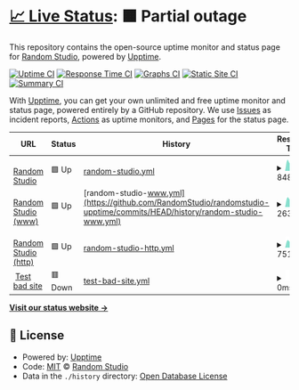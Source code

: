 # [📈 Live Status](https://status.random.studio): <!--live status--> **🟧 Partial outage**

This repository contains the open-source uptime monitor and status page for [Random Studio](https://random.studio), powered by [Upptime](https://github.com/upptime/upptime).

[![Uptime CI](https://github.com/RandomStudio/randomstudio-upptime/workflows/Uptime%20CI/badge.svg)](https://github.com/RandomStudio/randomstudio-upptime/actions?query=workflow%3A%22Uptime+CI%22)
[![Response Time CI](https://github.com/RandomStudio/randomstudio-upptime/workflows/Response%20Time%20CI/badge.svg)](https://github.com/RandomStudio/randomstudio-upptime/actions?query=workflow%3A%22Response+Time+CI%22)
[![Graphs CI](https://github.com/RandomStudio/randomstudio-upptime/workflows/Graphs%20CI/badge.svg)](https://github.com/RandomStudio/randomstudio-upptime/actions?query=workflow%3A%22Graphs+CI%22)
[![Static Site CI](https://github.com/RandomStudio/randomstudio-upptime/workflows/Static%20Site%20CI/badge.svg)](https://github.com/RandomStudio/randomstudio-upptime/actions?query=workflow%3A%22Static+Site+CI%22)
[![Summary CI](https://github.com/RandomStudio/randomstudio-upptime/workflows/Summary%20CI/badge.svg)](https://github.com/RandomStudio/randomstudio-upptime/actions?query=workflow%3A%22Summary+CI%22)

With [Upptime](https://upptime.js.org), you can get your own unlimited and free uptime monitor and status page, powered entirely by a GitHub repository. We use [Issues](https://github.com/RandomStudio/randomstudio-upptime/issues) as incident reports, [Actions](https://github.com/RandomStudio/randomstudio-upptime/actions) as uptime monitors, and [Pages](https://status.random.studio) for the status page.

<!--start: status pages-->
<!-- This summary is generated by Upptime (https://github.com/upptime/upptime) -->
<!-- Do not edit this manually, your changes will be overwritten -->
<!-- prettier-ignore -->
| URL | Status | History | Response Time | Uptime |
| --- | ------ | ------- | ------------- | ------ |
| <img alt="" src="https://icons.duckduckgo.com/ip3/random.studio.ico" height="13"> [Random Studio](https://random.studio) | 🟩 Up | [random-studio.yml](https://github.com/RandomStudio/randomstudio-upptime/commits/HEAD/history/random-studio.yml) | <details><summary><img alt="Response time graph" src="./graphs/random-studio/response-time-week.png" height="20"> 848ms</summary><br><a href="https://status.random.studio/history/random-studio"><img alt="Response time 836" src="https://img.shields.io/endpoint?url=https%3A%2F%2Fraw.githubusercontent.com%2FRandomStudio%2Frandomstudio-upptime%2FHEAD%2Fapi%2Frandom-studio%2Fresponse-time.json"></a><br><a href="https://status.random.studio/history/random-studio"><img alt="24-hour response time 533" src="https://img.shields.io/endpoint?url=https%3A%2F%2Fraw.githubusercontent.com%2FRandomStudio%2Frandomstudio-upptime%2FHEAD%2Fapi%2Frandom-studio%2Fresponse-time-day.json"></a><br><a href="https://status.random.studio/history/random-studio"><img alt="7-day response time 848" src="https://img.shields.io/endpoint?url=https%3A%2F%2Fraw.githubusercontent.com%2FRandomStudio%2Frandomstudio-upptime%2FHEAD%2Fapi%2Frandom-studio%2Fresponse-time-week.json"></a><br><a href="https://status.random.studio/history/random-studio"><img alt="30-day response time 834" src="https://img.shields.io/endpoint?url=https%3A%2F%2Fraw.githubusercontent.com%2FRandomStudio%2Frandomstudio-upptime%2FHEAD%2Fapi%2Frandom-studio%2Fresponse-time-month.json"></a><br><a href="https://status.random.studio/history/random-studio"><img alt="1-year response time 836" src="https://img.shields.io/endpoint?url=https%3A%2F%2Fraw.githubusercontent.com%2FRandomStudio%2Frandomstudio-upptime%2FHEAD%2Fapi%2Frandom-studio%2Fresponse-time-year.json"></a></details> | <details><summary><a href="https://status.random.studio/history/random-studio">100.00%</a></summary><a href="https://status.random.studio/history/random-studio"><img alt="All-time uptime 100.00%" src="https://img.shields.io/endpoint?url=https%3A%2F%2Fraw.githubusercontent.com%2FRandomStudio%2Frandomstudio-upptime%2FHEAD%2Fapi%2Frandom-studio%2Fuptime.json"></a><br><a href="https://status.random.studio/history/random-studio"><img alt="24-hour uptime 100.00%" src="https://img.shields.io/endpoint?url=https%3A%2F%2Fraw.githubusercontent.com%2FRandomStudio%2Frandomstudio-upptime%2FHEAD%2Fapi%2Frandom-studio%2Fuptime-day.json"></a><br><a href="https://status.random.studio/history/random-studio"><img alt="7-day uptime 100.00%" src="https://img.shields.io/endpoint?url=https%3A%2F%2Fraw.githubusercontent.com%2FRandomStudio%2Frandomstudio-upptime%2FHEAD%2Fapi%2Frandom-studio%2Fuptime-week.json"></a><br><a href="https://status.random.studio/history/random-studio"><img alt="30-day uptime 100.00%" src="https://img.shields.io/endpoint?url=https%3A%2F%2Fraw.githubusercontent.com%2FRandomStudio%2Frandomstudio-upptime%2FHEAD%2Fapi%2Frandom-studio%2Fuptime-month.json"></a><br><a href="https://status.random.studio/history/random-studio"><img alt="1-year uptime 100.00%" src="https://img.shields.io/endpoint?url=https%3A%2F%2Fraw.githubusercontent.com%2FRandomStudio%2Frandomstudio-upptime%2FHEAD%2Fapi%2Frandom-studio%2Fuptime-year.json"></a></details>
| <img alt="" src="https://icons.duckduckgo.com/ip3/random.studio.ico" height="13"> [Random Studio (www)](https://random.studio) | 🟩 Up | [random-studio-www.yml](https://github.com/RandomStudio/randomstudio-upptime/commits/HEAD/history/random-studio-www.yml) | <details><summary><img alt="Response time graph" src="./graphs/random-studio-www/response-time-week.png" height="20"> 263ms</summary><br><a href="https://status.random.studio/history/random-studio-www"><img alt="Response time 238" src="https://img.shields.io/endpoint?url=https%3A%2F%2Fraw.githubusercontent.com%2FRandomStudio%2Frandomstudio-upptime%2FHEAD%2Fapi%2Frandom-studio-www%2Fresponse-time.json"></a><br><a href="https://status.random.studio/history/random-studio-www"><img alt="24-hour response time 170" src="https://img.shields.io/endpoint?url=https%3A%2F%2Fraw.githubusercontent.com%2FRandomStudio%2Frandomstudio-upptime%2FHEAD%2Fapi%2Frandom-studio-www%2Fresponse-time-day.json"></a><br><a href="https://status.random.studio/history/random-studio-www"><img alt="7-day response time 263" src="https://img.shields.io/endpoint?url=https%3A%2F%2Fraw.githubusercontent.com%2FRandomStudio%2Frandomstudio-upptime%2FHEAD%2Fapi%2Frandom-studio-www%2Fresponse-time-week.json"></a><br><a href="https://status.random.studio/history/random-studio-www"><img alt="30-day response time 247" src="https://img.shields.io/endpoint?url=https%3A%2F%2Fraw.githubusercontent.com%2FRandomStudio%2Frandomstudio-upptime%2FHEAD%2Fapi%2Frandom-studio-www%2Fresponse-time-month.json"></a><br><a href="https://status.random.studio/history/random-studio-www"><img alt="1-year response time 238" src="https://img.shields.io/endpoint?url=https%3A%2F%2Fraw.githubusercontent.com%2FRandomStudio%2Frandomstudio-upptime%2FHEAD%2Fapi%2Frandom-studio-www%2Fresponse-time-year.json"></a></details> | <details><summary><a href="https://status.random.studio/history/random-studio-www">100.00%</a></summary><a href="https://status.random.studio/history/random-studio-www"><img alt="All-time uptime 100.00%" src="https://img.shields.io/endpoint?url=https%3A%2F%2Fraw.githubusercontent.com%2FRandomStudio%2Frandomstudio-upptime%2FHEAD%2Fapi%2Frandom-studio-www%2Fuptime.json"></a><br><a href="https://status.random.studio/history/random-studio-www"><img alt="24-hour uptime 100.00%" src="https://img.shields.io/endpoint?url=https%3A%2F%2Fraw.githubusercontent.com%2FRandomStudio%2Frandomstudio-upptime%2FHEAD%2Fapi%2Frandom-studio-www%2Fuptime-day.json"></a><br><a href="https://status.random.studio/history/random-studio-www"><img alt="7-day uptime 100.00%" src="https://img.shields.io/endpoint?url=https%3A%2F%2Fraw.githubusercontent.com%2FRandomStudio%2Frandomstudio-upptime%2FHEAD%2Fapi%2Frandom-studio-www%2Fuptime-week.json"></a><br><a href="https://status.random.studio/history/random-studio-www"><img alt="30-day uptime 100.00%" src="https://img.shields.io/endpoint?url=https%3A%2F%2Fraw.githubusercontent.com%2FRandomStudio%2Frandomstudio-upptime%2FHEAD%2Fapi%2Frandom-studio-www%2Fuptime-month.json"></a><br><a href="https://status.random.studio/history/random-studio-www"><img alt="1-year uptime 100.00%" src="https://img.shields.io/endpoint?url=https%3A%2F%2Fraw.githubusercontent.com%2FRandomStudio%2Frandomstudio-upptime%2FHEAD%2Fapi%2Frandom-studio-www%2Fuptime-year.json"></a></details>
| <img alt="" src="https://icons.duckduckgo.com/ip3/random.studio.ico" height="13"> [Random Studio (http)](http://random.studio) | 🟩 Up | [random-studio-http.yml](https://github.com/RandomStudio/randomstudio-upptime/commits/HEAD/history/random-studio-http.yml) | <details><summary><img alt="Response time graph" src="./graphs/random-studio-http/response-time-week.png" height="20"> 751ms</summary><br><a href="https://status.random.studio/history/random-studio-http"><img alt="Response time 654" src="https://img.shields.io/endpoint?url=https%3A%2F%2Fraw.githubusercontent.com%2FRandomStudio%2Frandomstudio-upptime%2FHEAD%2Fapi%2Frandom-studio-http%2Fresponse-time.json"></a><br><a href="https://status.random.studio/history/random-studio-http"><img alt="24-hour response time 568" src="https://img.shields.io/endpoint?url=https%3A%2F%2Fraw.githubusercontent.com%2FRandomStudio%2Frandomstudio-upptime%2FHEAD%2Fapi%2Frandom-studio-http%2Fresponse-time-day.json"></a><br><a href="https://status.random.studio/history/random-studio-http"><img alt="7-day response time 751" src="https://img.shields.io/endpoint?url=https%3A%2F%2Fraw.githubusercontent.com%2FRandomStudio%2Frandomstudio-upptime%2FHEAD%2Fapi%2Frandom-studio-http%2Fresponse-time-week.json"></a><br><a href="https://status.random.studio/history/random-studio-http"><img alt="30-day response time 649" src="https://img.shields.io/endpoint?url=https%3A%2F%2Fraw.githubusercontent.com%2FRandomStudio%2Frandomstudio-upptime%2FHEAD%2Fapi%2Frandom-studio-http%2Fresponse-time-month.json"></a><br><a href="https://status.random.studio/history/random-studio-http"><img alt="1-year response time 654" src="https://img.shields.io/endpoint?url=https%3A%2F%2Fraw.githubusercontent.com%2FRandomStudio%2Frandomstudio-upptime%2FHEAD%2Fapi%2Frandom-studio-http%2Fresponse-time-year.json"></a></details> | <details><summary><a href="https://status.random.studio/history/random-studio-http">100.00%</a></summary><a href="https://status.random.studio/history/random-studio-http"><img alt="All-time uptime 100.00%" src="https://img.shields.io/endpoint?url=https%3A%2F%2Fraw.githubusercontent.com%2FRandomStudio%2Frandomstudio-upptime%2FHEAD%2Fapi%2Frandom-studio-http%2Fuptime.json"></a><br><a href="https://status.random.studio/history/random-studio-http"><img alt="24-hour uptime 100.00%" src="https://img.shields.io/endpoint?url=https%3A%2F%2Fraw.githubusercontent.com%2FRandomStudio%2Frandomstudio-upptime%2FHEAD%2Fapi%2Frandom-studio-http%2Fuptime-day.json"></a><br><a href="https://status.random.studio/history/random-studio-http"><img alt="7-day uptime 100.00%" src="https://img.shields.io/endpoint?url=https%3A%2F%2Fraw.githubusercontent.com%2FRandomStudio%2Frandomstudio-upptime%2FHEAD%2Fapi%2Frandom-studio-http%2Fuptime-week.json"></a><br><a href="https://status.random.studio/history/random-studio-http"><img alt="30-day uptime 100.00%" src="https://img.shields.io/endpoint?url=https%3A%2F%2Fraw.githubusercontent.com%2FRandomStudio%2Frandomstudio-upptime%2FHEAD%2Fapi%2Frandom-studio-http%2Fuptime-month.json"></a><br><a href="https://status.random.studio/history/random-studio-http"><img alt="1-year uptime 100.00%" src="https://img.shields.io/endpoint?url=https%3A%2F%2Fraw.githubusercontent.com%2FRandomStudio%2Frandomstudio-upptime%2FHEAD%2Fapi%2Frandom-studio-http%2Fuptime-year.json"></a></details>
| <img alt="" src="https://icons.duckduckgo.com/ip3/random.studiof.ico" height="13"> [Test bad site](http://random.studiof) | 🟥 Down | [test-bad-site.yml](https://github.com/RandomStudio/randomstudio-upptime/commits/HEAD/history/test-bad-site.yml) | <details><summary><img alt="Response time graph" src="./graphs/test-bad-site/response-time-week.png" height="20"> 0ms</summary><br><a href="https://status.random.studio/history/test-bad-site"><img alt="Response time 0" src="https://img.shields.io/endpoint?url=https%3A%2F%2Fraw.githubusercontent.com%2FRandomStudio%2Frandomstudio-upptime%2FHEAD%2Fapi%2Ftest-bad-site%2Fresponse-time.json"></a><br><a href="https://status.random.studio/history/test-bad-site"><img alt="24-hour response time 0" src="https://img.shields.io/endpoint?url=https%3A%2F%2Fraw.githubusercontent.com%2FRandomStudio%2Frandomstudio-upptime%2FHEAD%2Fapi%2Ftest-bad-site%2Fresponse-time-day.json"></a><br><a href="https://status.random.studio/history/test-bad-site"><img alt="7-day response time 0" src="https://img.shields.io/endpoint?url=https%3A%2F%2Fraw.githubusercontent.com%2FRandomStudio%2Frandomstudio-upptime%2FHEAD%2Fapi%2Ftest-bad-site%2Fresponse-time-week.json"></a><br><a href="https://status.random.studio/history/test-bad-site"><img alt="30-day response time 0" src="https://img.shields.io/endpoint?url=https%3A%2F%2Fraw.githubusercontent.com%2FRandomStudio%2Frandomstudio-upptime%2FHEAD%2Fapi%2Ftest-bad-site%2Fresponse-time-month.json"></a><br><a href="https://status.random.studio/history/test-bad-site"><img alt="1-year response time 0" src="https://img.shields.io/endpoint?url=https%3A%2F%2Fraw.githubusercontent.com%2FRandomStudio%2Frandomstudio-upptime%2FHEAD%2Fapi%2Ftest-bad-site%2Fresponse-time-year.json"></a></details> | <details><summary><a href="https://status.random.studio/history/test-bad-site">0.00%</a></summary><a href="https://status.random.studio/history/test-bad-site"><img alt="All-time uptime 0.00%" src="https://img.shields.io/endpoint?url=https%3A%2F%2Fraw.githubusercontent.com%2FRandomStudio%2Frandomstudio-upptime%2FHEAD%2Fapi%2Ftest-bad-site%2Fuptime.json"></a><br><a href="https://status.random.studio/history/test-bad-site"><img alt="24-hour uptime 0.00%" src="https://img.shields.io/endpoint?url=https%3A%2F%2Fraw.githubusercontent.com%2FRandomStudio%2Frandomstudio-upptime%2FHEAD%2Fapi%2Ftest-bad-site%2Fuptime-day.json"></a><br><a href="https://status.random.studio/history/test-bad-site"><img alt="7-day uptime 0.00%" src="https://img.shields.io/endpoint?url=https%3A%2F%2Fraw.githubusercontent.com%2FRandomStudio%2Frandomstudio-upptime%2FHEAD%2Fapi%2Ftest-bad-site%2Fuptime-week.json"></a><br><a href="https://status.random.studio/history/test-bad-site"><img alt="30-day uptime 1.38%" src="https://img.shields.io/endpoint?url=https%3A%2F%2Fraw.githubusercontent.com%2FRandomStudio%2Frandomstudio-upptime%2FHEAD%2Fapi%2Ftest-bad-site%2Fuptime-month.json"></a><br><a href="https://status.random.studio/history/test-bad-site"><img alt="1-year uptime 0.00%" src="https://img.shields.io/endpoint?url=https%3A%2F%2Fraw.githubusercontent.com%2FRandomStudio%2Frandomstudio-upptime%2FHEAD%2Fapi%2Ftest-bad-site%2Fuptime-year.json"></a></details>

<!--end: status pages-->

[**Visit our status website →**](https://status.random.studio)

## 📄 License

- Powered by: [Upptime](https://github.com/upptime/upptime)
- Code: [MIT](./LICENSE) © [Random Studio](https://random.studio)
- Data in the `./history` directory: [Open Database License](https://opendatacommons.org/licenses/odbl/1-0/)
